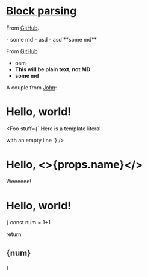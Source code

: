 # [Block parsing](https://github.com/mdx-js/mdx/issues/195)

From [GitHub](https://github.com/mdx-js/mdx/issues/195#issuecomment-506745859).

<Row>
  <Col>
  - some md
  - asd
  - asd
  </Col>
  <Col>
  **some md**
  </Col>
</Row>

From [GitHub](https://github.com/mdx-js/mdx/issues/195#issuecomment-507167800)

<Col>

- osm
- <Icon name="hero" /> **This will be plain text, not MD**
- **some md**

</Col>

A couple from [John](https://github.com/mdx-js/mdx/issues/195#issuecomment-613509708):

# Hello, world!

<Foo
  stuff={`
Here is a template literal

with an empty line
  `}
/>

# Hello, <>{props.name}</>

Weeeeee!

# Hello, world!

<Foo>{
  const num = 1+1

  return <h2>{num}</h2>
}</Foo>
